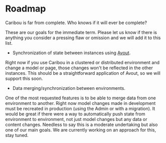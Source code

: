 # Roadmap

Caribou is far from complete.  Who knows if it will ever be complete?

These are our goals for the immediate term.  Please let us know if there is
anything you consider a pressing flaw or omission and we will add it to this
list.

* Synchronization of state between instances using [Avout](http://avout.io/).

Right now if you use Caribou in a clustered or distributed environment and
change a model or page, those changes won't be reflected in the other instances.
This should be a straightforward application of Avout, so we will support this
soon.

* Data merging/synchronization between environments.

One of the most requested features is to be able to merge data from one
environment to another.  Right now model changes made in development must be
recreated in production (using the Admin or with a migration).  It would be
great if there were a way to automatically push state from environment to
environment, not just model changes but any data or content changes.  Needless
to say this is a moderate undertaking but also one of our main goals.  We are
currently working on an approach for this, stay tuned. 
